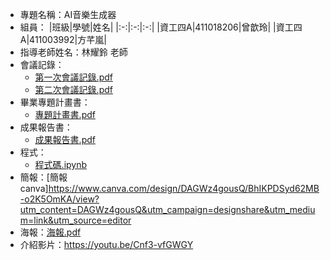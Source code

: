 - 專題名稱：AI音樂生成器
- 組員：
  |班級|學號|姓名|
  |:-:|:-:|:-:|
  |資工四A|411018206|曾歆玲|
  |資工四A|411003992|方芊嵐|
- 指導老師姓名：林耀鈴 老師
- 會議記錄：
  - [第一次會議記錄.pdf](https://github.com/pu20720/2024/tree/main/AI%E9%9F%B3%E6%A8%82%E7%94%9F%E6%88%90%E5%99%A8/第一次會議記錄.pdf)
  - [第二次會議記錄.pdf](https://github.com/pu20720/2024/tree/main/AI%E9%9F%B3%E6%A8%82%E7%94%9F%E6%88%90%E5%99%A8/第二次會議記錄.pdf)
- 畢業專題計畫書：
  - [專題計畫書.pdf](https://github.com/pu20720/2024/tree/main/AI%E9%9F%B3%E6%A8%82%E7%94%9F%E6%88%90%E5%99%A8/專題計畫書.pdf)
- 成果報告書：
  - [成果報告書.pdf](https://github.com/pu20720/2024/tree/main/AI%E9%9F%B3%E6%A8%82%E7%94%9F%E6%88%90%E5%99%A8/成果報告書.pdf)
- 程式：
  - [程式碼.ipynb](https://github.com/pu20720/2024/tree/main/AI%E9%9F%B3%E6%A8%82%E7%94%9F%E6%88%90%E5%99%A8/程式碼.ipynb)
- 簡報：[簡報 canva]https://www.canva.com/design/DAGWz4gousQ/BhIKPDSyd62MB-o2K5OmKA/view?utm_content=DAGWz4gousQ&utm_campaign=designshare&utm_medium=link&utm_source=editor
- 海報：[海報.pdf](https://github.com/pu20720/2024/tree/main/AI%E9%9F%B3%E6%A8%82%E7%94%9F%E6%88%90%E5%99%A8/海報.pdf)
- 介紹影片：https://youtu.be/Cnf3-vfGWGY

